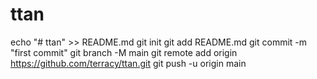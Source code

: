 # ttan
echo "# ttan" >> README.md
git init
git add README.md
git commit -m "first commit"
git branch -M main
git remote add origin https://github.com/terracy/ttan.git
git push -u origin main
